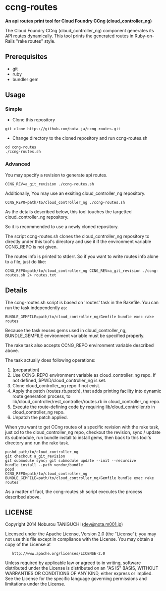 # ccng-routes

**An api routes print tool for Cloud Foundry CCng (cloud_controller_ng)**

The Cloud Foundry CCng (cloud_controller_ng) component generates its API routes dynamically. This tool prints the generated routes in Ruby-on-Rails "rake routes" style.


## Prerequisites

- git
- ruby
- bundler gem


## Usage

### Simple

- Clone this repository
```
git clone https://github.com/nota-ja/ccng-routes.git
```
- Change directory to the cloned repository and run ccng-routes.sh
```
cd ccng-routes
./ccng-routes.sh
```

### Advanced

You may specify a revision to generate api routes.
```
CCNG_REV=a_git_revision ./ccng-routes.sh
```

Additionally, You may use an exsiting cloud_controller_ng repository.
```
CCNG_REPO=path/to/cloud_controller_ng ./ccng-routes.sh
```
As the details described below, this tool touches the targetted cloud_controller_ng repository.

So it is recommended to use a newly cloned repository.

The script ccng-routes.sh clones the cloud_controller_ng repository to directly under this tool's directory and use it if the environment variable CCNG_REPO is not given.

The routes info is printed to stderr. So if you want to write routes info alone to a file, just do like:
```
CCNG_REPO=path/to/cloud_controller_ng CCNG_REV=a_git_revision ./ccng-routes.sh 2> routes.txt
```


## Details

The ccng-routes.sh script is based on 'routes' task in the Rakefile. You can run the task independently as:
```
BUNDLE_GEMFILE=path/to/cloud_controller_ng/Gemfile bundle exec rake routes
```
Because the task reuses gems used in cloud_controller_ng, BUNDLE_GEMFILE environment variable must be specified properly.

The rake task also accepts CCNG_REPO environment variable described above.

The task actually does following operations:

1. (preparation) 
  1. Use CCNG_REPO environment variable as cloud_controller_ng repo. If not defined, $PWD/cloud_controller_ng is set.
  2. Clone cloud_controller_ng repo if not exist.
2. Apply the patch (routes.rb.patch), that adds printing facility into dynamic route generation process, to lib/cloud_controller/rest_controller/routes.rb in cloud_controller_ng repo.
3. Execute the route-defining code by requiring lib/cloud_controller.rb in cloud_controller_ng repo.
4. Unpatch the patch applied.

When you want to get CCng routes of a specific revision with the rake task, just cd to the cloud_controller_ng repo, checkout the revision, sync / update its submodule, run bundle install to install gems, then back to this tool's directory and run the rake task.
```
pushd path/to/cloud_controller_ng
git checkout a_git_revision
git submodule sync; git	submodule update --init	--recursive
bundle install --path vendor/bundle
popd
CCNG_REPO=path/to/cloud_controller_ng BUNDLE_GEMFILE=path/to/cloud_controller_ng/Gemfile bundle exec rake routes
```

As a matter of fact, the ccng-routes.sh script executes the process described above.


## LICENSE

   Copyright 2014 Noburou TANIGUCHI (dev@nota.m001.jp)

   Licensed under the Apache License, Version 2.0 (the "License");
   you may not use this file except in compliance with the License.
   You may obtain a copy of the License at

       http://www.apache.org/licenses/LICENSE-2.0

   Unless required by applicable law or agreed to in writing, software
   distributed under the License is distributed on an "AS IS" BASIS,
   WITHOUT WARRANTIES OR CONDITIONS OF ANY KIND, either express or implied.
   See the License for the specific language governing permissions and
   limitations under the License.
